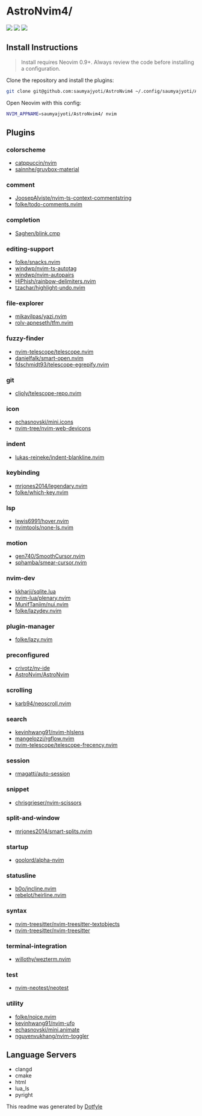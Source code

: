 # AstroNvim4/

<a href="https://dotfyle.com/saumyajyoti/astronvim"><img src="https://dotfyle.com/saumyajyoti/astronvim/badges/plugins?style=flat" /></a>
<a href="https://dotfyle.com/saumyajyoti/astronvim"><img src="https://dotfyle.com/saumyajyoti/astronvim/badges/leaderkey?style=flat" /></a>
<a href="https://dotfyle.com/saumyajyoti/astronvim"><img src="https://dotfyle.com/saumyajyoti/astronvim/badges/plugin-manager?style=flat" /></a>


## Install Instructions

 > Install requires Neovim 0.9+. Always review the code before installing a configuration.

Clone the repository and install the plugins:

```sh
git clone git@github.com:saumyajyoti/AstroNvim4 ~/.config/saumyajyoti/AstroNvim4
```

Open Neovim with this config:

```sh
NVIM_APPNAME=saumyajyoti/AstroNvim4/ nvim
```

## Plugins

### colorscheme

+ [catppuccin/nvim](https://dotfyle.com/plugins/catppuccin/nvim)
+ [sainnhe/gruvbox-material](https://dotfyle.com/plugins/sainnhe/gruvbox-material)
### comment

+ [JoosepAlviste/nvim-ts-context-commentstring](https://dotfyle.com/plugins/JoosepAlviste/nvim-ts-context-commentstring)
+ [folke/todo-comments.nvim](https://dotfyle.com/plugins/folke/todo-comments.nvim)
### completion

+ [Saghen/blink.cmp](https://dotfyle.com/plugins/Saghen/blink.cmp)
### editing-support

+ [folke/snacks.nvim](https://dotfyle.com/plugins/folke/snacks.nvim)
+ [windwp/nvim-ts-autotag](https://dotfyle.com/plugins/windwp/nvim-ts-autotag)
+ [windwp/nvim-autopairs](https://dotfyle.com/plugins/windwp/nvim-autopairs)
+ [HiPhish/rainbow-delimiters.nvim](https://dotfyle.com/plugins/HiPhish/rainbow-delimiters.nvim)
+ [tzachar/highlight-undo.nvim](https://dotfyle.com/plugins/tzachar/highlight-undo.nvim)
### file-explorer

+ [mikavilpas/yazi.nvim](https://dotfyle.com/plugins/mikavilpas/yazi.nvim)
+ [rolv-apneseth/tfm.nvim](https://dotfyle.com/plugins/rolv-apneseth/tfm.nvim)
### fuzzy-finder

+ [nvim-telescope/telescope.nvim](https://dotfyle.com/plugins/nvim-telescope/telescope.nvim)
+ [danielfalk/smart-open.nvim](https://dotfyle.com/plugins/danielfalk/smart-open.nvim)
+ [fdschmidt93/telescope-egrepify.nvim](https://dotfyle.com/plugins/fdschmidt93/telescope-egrepify.nvim)
### git

+ [cljoly/telescope-repo.nvim](https://dotfyle.com/plugins/cljoly/telescope-repo.nvim)
### icon

+ [echasnovski/mini.icons](https://dotfyle.com/plugins/echasnovski/mini.icons)
+ [nvim-tree/nvim-web-devicons](https://dotfyle.com/plugins/nvim-tree/nvim-web-devicons)
### indent

+ [lukas-reineke/indent-blankline.nvim](https://dotfyle.com/plugins/lukas-reineke/indent-blankline.nvim)
### keybinding

+ [mrjones2014/legendary.nvim](https://dotfyle.com/plugins/mrjones2014/legendary.nvim)
+ [folke/which-key.nvim](https://dotfyle.com/plugins/folke/which-key.nvim)
### lsp

+ [lewis6991/hover.nvim](https://dotfyle.com/plugins/lewis6991/hover.nvim)
+ [nvimtools/none-ls.nvim](https://dotfyle.com/plugins/nvimtools/none-ls.nvim)
### motion

+ [gen740/SmoothCursor.nvim](https://dotfyle.com/plugins/gen740/SmoothCursor.nvim)
+ [sphamba/smear-cursor.nvim](https://dotfyle.com/plugins/sphamba/smear-cursor.nvim)
### nvim-dev

+ [kkharji/sqlite.lua](https://dotfyle.com/plugins/kkharji/sqlite.lua)
+ [nvim-lua/plenary.nvim](https://dotfyle.com/plugins/nvim-lua/plenary.nvim)
+ [MunifTanjim/nui.nvim](https://dotfyle.com/plugins/MunifTanjim/nui.nvim)
+ [folke/lazydev.nvim](https://dotfyle.com/plugins/folke/lazydev.nvim)
### plugin-manager

+ [folke/lazy.nvim](https://dotfyle.com/plugins/folke/lazy.nvim)
### preconfigured

+ [crivotz/nv-ide](https://dotfyle.com/plugins/crivotz/nv-ide)
+ [AstroNvim/AstroNvim](https://dotfyle.com/plugins/AstroNvim/AstroNvim)
### scrolling

+ [karb94/neoscroll.nvim](https://dotfyle.com/plugins/karb94/neoscroll.nvim)
### search

+ [kevinhwang91/nvim-hlslens](https://dotfyle.com/plugins/kevinhwang91/nvim-hlslens)
+ [mangelozzi/rgflow.nvim](https://dotfyle.com/plugins/mangelozzi/rgflow.nvim)
+ [nvim-telescope/telescope-frecency.nvim](https://dotfyle.com/plugins/nvim-telescope/telescope-frecency.nvim)
### session

+ [rmagatti/auto-session](https://dotfyle.com/plugins/rmagatti/auto-session)
### snippet

+ [chrisgrieser/nvim-scissors](https://dotfyle.com/plugins/chrisgrieser/nvim-scissors)
### split-and-window

+ [mrjones2014/smart-splits.nvim](https://dotfyle.com/plugins/mrjones2014/smart-splits.nvim)
### startup

+ [goolord/alpha-nvim](https://dotfyle.com/plugins/goolord/alpha-nvim)
### statusline

+ [b0o/incline.nvim](https://dotfyle.com/plugins/b0o/incline.nvim)
+ [rebelot/heirline.nvim](https://dotfyle.com/plugins/rebelot/heirline.nvim)
### syntax

+ [nvim-treesitter/nvim-treesitter-textobjects](https://dotfyle.com/plugins/nvim-treesitter/nvim-treesitter-textobjects)
+ [nvim-treesitter/nvim-treesitter](https://dotfyle.com/plugins/nvim-treesitter/nvim-treesitter)
### terminal-integration

+ [willothy/wezterm.nvim](https://dotfyle.com/plugins/willothy/wezterm.nvim)
### test

+ [nvim-neotest/neotest](https://dotfyle.com/plugins/nvim-neotest/neotest)
### utility

+ [folke/noice.nvim](https://dotfyle.com/plugins/folke/noice.nvim)
+ [kevinhwang91/nvim-ufo](https://dotfyle.com/plugins/kevinhwang91/nvim-ufo)
+ [echasnovski/mini.animate](https://dotfyle.com/plugins/echasnovski/mini.animate)
+ [nguyenvukhang/nvim-toggler](https://dotfyle.com/plugins/nguyenvukhang/nvim-toggler)
## Language Servers

+ clangd
+ cmake
+ html
+ lua_ls
+ pyright


 This readme was generated by [Dotfyle](https://dotfyle.com)
